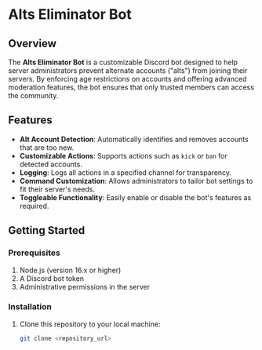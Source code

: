# Alts Eliminator Bot

## Overview
The **Alts Eliminator Bot** is a customizable Discord bot designed to help server administrators prevent alternate accounts ("alts") from joining their servers. By enforcing age restrictions on accounts and offering advanced moderation features, the bot ensures that only trusted members can access the community.

## Features
- **Alt Account Detection**: Automatically identifies and removes accounts that are too new.
- **Customizable Actions**: Supports actions such as `kick` or `ban` for detected accounts.
- **Logging**: Logs all actions in a specified channel for transparency.
- **Command Customization**: Allows administrators to tailor bot settings to fit their server's needs.
- **Toggleable Functionality**: Easily enable or disable the bot's features as required.

## Getting Started

### Prerequisites
1. Node.js (version 16.x or higher)
2. A Discord bot token
3. Administrative permissions in the server

### Installation
1. Clone this repository to your local machine:
   ```bash
   git clone <repository_url>
